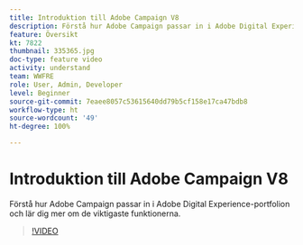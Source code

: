 ```yaml
---
title: Introduktion till Adobe Campaign V8
description: Förstå hur Adobe Campaign passar in i Adobe Digital Experience-portfolion och lär dig mer om de viktigaste funktionerna.
feature: Översikt
kt: 7822
thumbnail: 335365.jpg
doc-type: feature video
activity: understand
team: WWFRE
role: User, Admin, Developer
level: Beginner
source-git-commit: 7eaee8057c53615640dd79b5cf158e17ca47bdb8
workflow-type: ht
source-wordcount: '49'
ht-degree: 100%

---
```


# Introduktion till Adobe Campaign V8

Förstå hur Adobe Campaign passar in i Adobe Digital Experience-portfolion och lär dig mer om de viktigaste funktionerna.

>[!VIDEO](https://video.tv.adobe.com/v/335365?quality=12)
